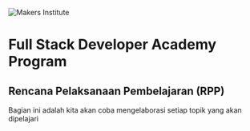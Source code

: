 ![Makers Institute](https://makersinstitute.id/static/images/logo-b.png)

# Full Stack Developer Academy Program


## Rencana Pelaksanaan Pembelajaran (RPP)

Bagian ini adalah kita akan coba mengelaborasi setiap topik yang akan dipelajari